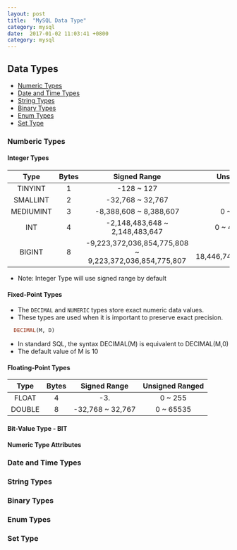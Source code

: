```yaml
---
layout: post
title:  "MySQL Data Type"
category: mysql
date:  2017-01-02 11:03:41 +0800
category: mysql
---
```


## Data Types

  - [Numeric Types](#numeric-types)
  - [Date and Time Types](#date-and-time-types)
  - [String Types](#string-types)
  - [Binary Types](#binary-types)
  - [Enum Types](#enum-types)
  - [Set Type](#set-type)

### Numberic Types

#### Integer Types

|    Type     |  Bytes  |                      Signed Range                      |         Unsigned Ranged        |
| :---------: | :-----: | :----------------------------------------------------: | :----------------------------: |
|   TINYINT   |    1    |                       -128 ~ 127                       | 0 ~ 255                        |
|   SMALLINT  |    2    |                    -32,768 ~ 32,767                    | 0 ~ 65535                      |
|  MEDIUMINT  |    3    |                 -8,388,608 ~ 8,388,607                 | 0 ~ 16,777,215                 |
|     INT     |    4    |             -2,148,483,648 ~ 2,148,483,647             | 0 ~ 4,294,967,295              |
|    BIGINT   |    8    | -9,223,372,036,854,775,808 ~ 9,223,372,036,854,775,807 | 0 ~ 18,446,744,073,709,551,615 |

- Note: Integer Type will use signed range by default

#### Fixed-Point Types

- The `DECIMAL` and `NUMERIC` types store exact numeric data values.
- These types are used when it is important to preserve exact precision.

```sql
  DECIMAL(M, D)
```
- In standard SQL, the syntax DECIMAL(M) is equivalent to DECIMAL(M,0)
- The default value of M is 10

#### Floating-Point Types

|   Type    |  Bytes  |                      Signed Range                      |         Unsigned Ranged        |
| :-------: | :-----: | :----------------------------------------------------: | :----------------------------: |
|   FLOAT   |    4    |                       -3.                       | 0 ~ 255                        |
|   DOUBLE  |    8    |                    -32,768 ~ 32,767                    | 0 ~ 65535                      |

#### Bit-Value Type - BIT

#### Numeric Type Attributes

### Date and Time Types

### String Types

### Binary Types

### Enum Types

### Set Type

